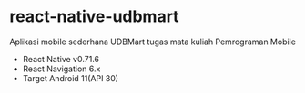 # react-native-udbmart
Aplikasi mobile sederhana UDBMart tugas mata kuliah Pemrograman Mobile

* React Native v0.71.6 
* React Navigation 6.x
* Target Android 11(API 30)
